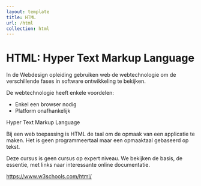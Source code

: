 ```yaml
---
layout: template
title: HTML
url: /html
collection: html
---
```


# HTML: Hyper Text Markup Language

In de Webdesign opleiding gebruiken web de webtechnologie om de verschillende fases in software ontwikkeling te bekijken.

De webtechnologie heeft enkele voordelen:

<ul>
<li>Enkel een browser nodig</li>
<li>Platform onafhankelijk</li>
</ul>
<quote>
Hyper Text Markup Language
</quote>

Bij een web toepassing is HTML de taal om de opmaak van een applicatie te maken. Het is geen programmeertaal maar een opmaaktaal gebaseerd op tekst.

Deze cursus is geen cursus op expert niveau. We bekijken de basis, de essentie, met links naar interessante online documentatie.

https://www.w3schools.com/html/